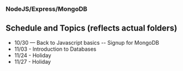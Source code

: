 ### NodeJS/Express/MongoDB

## Schedule and Topics (reflects actual folders)

- 10/30 — Back to Javascript basics -- Signup for MongoDB
- 11/03 - Introduction to Databases
- 11/24 - Holiday
- 11/27 - Holiday
